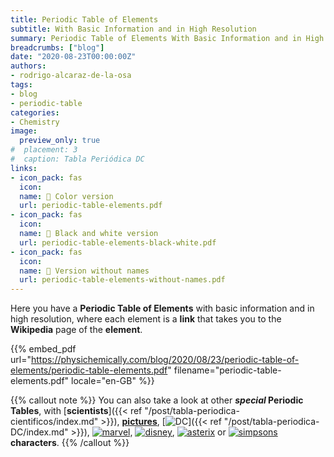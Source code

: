 ```yaml
---
title: Periodic Table of Elements
subtitle: With Basic Information and in High Resolution
summary: Periodic Table of Elements With Basic Information and in High Resolution.
breadcrumbs: ["blog"]
date: "2020-08-23T00:00:00Z"
authors:
- rodrigo-alcaraz-de-la-osa
tags:
- blog
- periodic-table
categories:
- Chemistry
image:
  preview_only: true
#  placement: 3
#  caption: Tabla Periódica DC
links:
- icon_pack: fas
  icon:
  name: 📄 Color version
  url: periodic-table-elements.pdf
- icon_pack: fas
  icon:
  name: 📄 Black and white version
  url: periodic-table-elements-black-white.pdf
- icon_pack: fas
  icon:
  name: 📄 Version without names
  url: periodic-table-elements-without-names.pdf
---
```


Here you have a **Periodic Table of Elements** with basic information and in high resolution, where each element is a **link** that takes you to the **Wikipedia** page of the **element**.

{{% embed_pdf url="https://physichemically.com/blog/2020/08/23/periodic-table-of-elements/periodic-table-elements.pdf" filename="periodic-table-elements.pdf" locale="en-GB" %}}

{{% callout note %}}
You can also take a look at other ***special* Periodic Tables**, with [**scientists**]({{< ref "/post/tabla-periodica-cientificos/index.md" >}}), [**pictures**](https://elements.wlonk.com), [<img draggable="false" class="icon" alt="DC" src="/icon/DC.svg">]({{< ref "/post/tabla-periodica-DC/index.md" >}}), [<img draggable="false" class="icon" alt="marvel" src="/icon/marvel.svg">](https://marvelperiodictable.blogspot.com/2020/07/1.html), [<img draggable="false" class="icon" alt="disney" src="/icon/disney.svg">](https://kitchapman.co.uk/a-disney-periodic-table/), [<img draggable="false" class="icon" alt="asterix" src="/icon/asterix.svg">](http://www.ndietrich.com/archives/950) or [<img draggable="false" class="icon" alt="simpsons" src="/icon/simpsons.svg">](http://www.ndietrich.com/archives/955) **characters**.
{{% /callout %}}